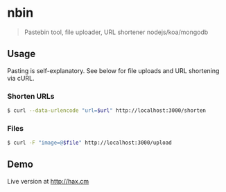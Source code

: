 # nbin

> Pastebin tool, file uploader, URL shortener
> nodejs/koa/mongodb

## Usage

Pasting is self-explanatory. See below for file uploads and URL shortening via cURL.

### Shorten URLs 
``` sh
$ curl --data-urlencode "url=$url" http://localhost:3000/shorten
```

### Files
``` sh
$ curl -F "image=@$file" http://localhost:3000/upload
```


## Demo

Live version at http://hax.cm
